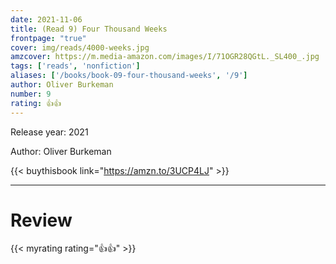 ```yaml
---
date: 2021-11-06
title: (Read 9) Four Thousand Weeks
frontpage: "true"
cover: img/reads/4000-weeks.jpg
amzcover: https://m.media-amazon.com/images/I/71OGR28QGtL._SL400_.jpg
tags: ['reads', 'nonfiction']
aliases: ['/books/book-09-four-thousand-weeks', '/9']
author: Oliver Burkeman
number: 9
rating: 👍👍
---
```


Release year: 2021

Author: Oliver Burkeman

{{< buythisbook link="https://amzn.to/3UCP4LJ" >}}

---

# Review

{{< myrating rating="👍👍" >}}

